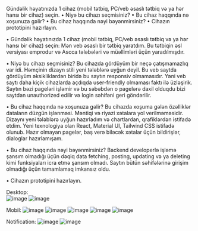 Gündəlik həyatınızda 1 cihaz (mobil tətbiq, PC/veb əsaslı tətbiq və ya hər hansı bir cihaz) seçin.
• Niyə bu cihazı seçmisiniz?
• Bu cihaz haqqında nə xoşunuza gəlir?
• Bu cihaz haqqında nəyi bəyənmirsiniz?
• Cihazın prototipini hazırlayın.

•	Gündəlik həyatınızda 1 cihaz (mobil tətbiq, PC/veb əsaslı tətbiq və ya hər hansı bir cihaz) seçin:
Mən veb əsaslı bir tətbiq yaratdım. Bu tətbiqin əsl versiyası emprodur və Ascca tələbələri və müəllimləri üçün yaradılmışdır. 

•	Niyə bu cihazı seçmisiniz?
Bu cihazda gördüyüm bir neçə çatışmamazlıq var idi. Həmçinin dizayn stili yeni tələblərə uyğun deyil. Bu veb saytda gördüyüm əksikliklərdən biridə bu saytın responsiv olmamasıdır. Yəni veb saytı daha kiçik cihazlarda açdıqda user-friendly olmaması faktı ilə üzləşirik. Saytın bəzi pageləri işləmir və bu səbəbdən o pagelərə daxil olduqdu bizi saytdan unauthorized edilir və login səhifəni geri göndərilir.

•	Bu cihaz haqqında nə xoşunuza gəlir?
Bu cihazda xoşuma gələn özəlliklər dataların düzgün işlənməsi. Məntiqi və riyazi xətalara yol verilməməsidir. Dizaynı yeni tələblərə uyğun hazırladım və chartlardan, qrafiklərdən istifadə etdim. Yeni texnologiya olan React, Material UI, Tailwind CSS istifadə olunub. Hazır olmayan pagelər, baş verə biləcək xətalar üçün bildirişlər, dialoglar hazırlamışam.

•	Bu cihaz haqqında nəyi bəyənmirsiniz?
Backend developerlə işləmə şansım olmadığı üçün dəqiq data fetching, posting, updating və ya deleting kimi funksiyaları icra etmə şansım olmadı. Saytın bütün səhifələrinə girişim olmadığı üçün tamamlamaq imkansız oldu.

•	Cihazın prototipini hazırlayın.

Desktop:  
![image](https://github.com/user-attachments/assets/4039c455-d414-47eb-b876-0766fcb91d35)
![image](https://github.com/user-attachments/assets/e073f21b-b5a4-42b1-8416-f2396ea5d274)


Mobil: 
![image](https://github.com/user-attachments/assets/20a6af02-084d-4ea7-8fca-b7656c9e058b)
![image](https://github.com/user-attachments/assets/f690755f-9549-4be7-a10d-7a3150420dde)
![image](https://github.com/user-attachments/assets/19a45924-d143-444b-ad3e-83fa8c0d7007)
![image](https://github.com/user-attachments/assets/8d5dd2d2-0f89-4cf3-b4b8-f4c215d8eb7c)
![image](https://github.com/user-attachments/assets/4ada9456-be04-4c38-a2c3-d74c4d10d1d8)




Notification:
![image](https://github.com/user-attachments/assets/7399f58f-2655-44bb-859d-a6d33f483c6e)
![image](https://github.com/user-attachments/assets/21d28cd3-f4fb-4232-82a4-84943ac0cf99)
